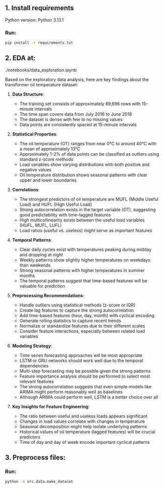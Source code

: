 ## 1. Install requirements

Python version: Python 3.13.1

### Run:

```bash
pip install -r requirements.txt
```

## 2. EDA at:

./notebooks/data_exploration.ipynb

Based on the exploratory data analysis, here are key findings about the transformer oil temperature dataset:

1. **Data Structure**:

   - The training set consists of approximately 69,696 rows with 15-minute intervals
   - The time span covers data from July 2016 to June 2018
   - The dataset is dense with few to no missing values
   - Data points are consistently spaced at 15-minute intervals

2. **Statistical Properties**:

   - The oil temperature (OT) ranges from near 0°C to around 40°C with a mean of approximately 13°C
   - Approximately 1-2% of data points can be classified as outliers using standard z-score methods
   - Load variables show varying distributions with both positive and negative values
   - Oil temperature distribution shows seasonal patterns with clear upper and lower boundaries

3. **Correlations**:

   - The strongest predictors of oil temperature are MUFL (Middle Useful Load) and HUFL (High Useful Load)
   - Strong autocorrelation exists in the target variable (OT), suggesting good predictability with time-lagged features
   - High multicollinearity exists between the useful load variables (HUFL, MUFL, LUFL)
   - Load ratios (useful vs. useless) might serve as important features

4. **Temporal Patterns**:

   - Clear daily cycles exist with temperatures peaking during midday and dropping at night
   - Weekly patterns show slightly higher temperatures on weekdays than weekends
   - Strong seasonal patterns with higher temperatures in summer months
   - The temporal patterns suggest that time-based features will be valuable for prediction

5. **Preprocessing Recommendations**:

   - Handle outliers using statistical methods (z-score or IQR)
   - Create lag features to capture the strong autocorrelation
   - Add time-based features (hour, day, month) with cyclical encoding
   - Generate rolling statistics to capture recent trends
   - Normalize or standardize features due to their different scales
   - Consider feature interactions, especially between related load variables

6. **Modeling Strategy**:

   - Time series forecasting approaches will be most appropriate
   - LSTM or GRU networks should work well due to the temporal dependencies
   - Multi-step forecasting may be possible given the strong patterns
   - Feature importance analysis should be performed to select most relevant features
   - The strong autocorrelation suggests that even simple models like ARIMA might perform reasonably well as baselines
   - Although ARIMA could perform well, LSTM is a better choice over all

7. **Key Insights for Feature Engineering**:
   - The ratio between useful and useless loads appears significant
   - Changes in load values correlate with changes in temperature
   - Seasonal decomposition might help isolate underlying patterns
   - Historical values of oil temperature (lagged features) will be crucial predictors
   - Time of day and day of week encode important cyclical patterns

## 3. Preprocess files:

### Run:

```bash
python -m src.data.make_dataset
```
